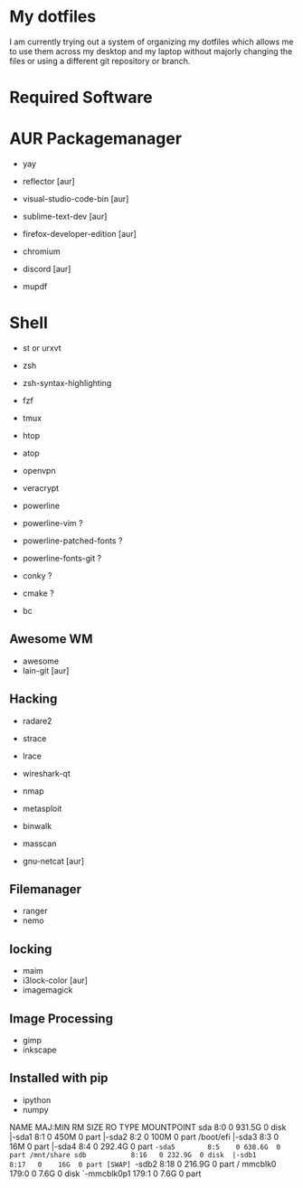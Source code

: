 # My dotfiles

I am currently trying out a system of organizing my dotfiles which allows me to use them across my desktop and my laptop without majorly changing the files or using a different git repository or branch.

# Required Software

# AUR Packagemanager
* yay
* reflector [aur]

* visual-studio-code-bin [aur]
* sublime-text-dev [aur]
* firefox-developer-edition [aur]
* chromium
* discord [aur]
* mupdf

# Shell
* st or urxvt
* zsh
* zsh-syntax-highlighting
* fzf
* tmux
* htop
* atop

* openvpn
* veracrypt

* powerline
* powerline-vim ?
* powerline-patched-fonts ?
* powerline-fonts-git ?

* conky ?
* cmake ?

* bc

## Awesome WM
* awesome
* lain-git [aur]

## Hacking
* radare2
* strace
* lrace
* wireshark-qt
* nmap
* metasploit
* binwalk
* masscan

* gnu-netcat [aur]

## Filemanager
* ranger
* nemo

## locking
* maim
* i3lock-color [aur]
* imagemagick

## Image Processing
* gimp
* inkscape

## Installed with pip
* ipython
* numpy

NAME        MAJ:MIN RM   SIZE RO TYPE MOUNTPOINT
sda           8:0    0 931.5G  0 disk 
|-sda1        8:1    0   450M  0 part 
|-sda2        8:2    0   100M  0 part /boot/efi
|-sda3        8:3    0    16M  0 part 
|-sda4        8:4    0 292.4G  0 part 
`-sda5        8:5    0 638.6G  0 part /mnt/share
sdb           8:16   0 232.9G  0 disk 
|-sdb1        8:17   0    16G  0 part [SWAP]
`-sdb2        8:18   0 216.9G  0 part /
mmcblk0     179:0    0   7.6G  0 disk 
`-mmcblk0p1 179:1    0   7.6G  0 part 
